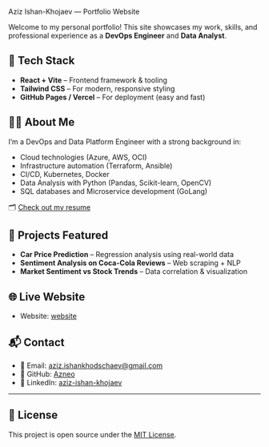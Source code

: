  Aziz Ishan-Khojaev — Portfolio Website

Welcome to my personal portfolio! This site showcases my work, skills, and professional experience as a **DevOps Engineer** and **Data Analyst**.

## 🚀 Tech Stack

- **React + Vite** – Frontend framework & tooling
- **Tailwind CSS** – For modern, responsive styling
- **GitHub Pages / Vercel** – For deployment (easy and fast)

## 🧑‍💻 About Me

I’m a DevOps and Data Platform Engineer with a strong background in:

- Cloud technologies (Azure, AWS, OCI)
- Infrastructure automation (Terraform, Ansible)
- CI/CD, Kubernetes, Docker
- Data Analysis with Python (Pandas, Scikit-learn, OpenCV)
- SQL databases and Microservice development (GoLang)

🗂 [Check out my resume](https://www.linkedin.com/in/aziz-ishan-khojaev-073472107/)

## 📂 Projects Featured

- **Car Price Prediction** – Regression analysis using real-world data
- **Sentiment Analysis on Coca-Cola Reviews** – Web scraping + NLP
- **Market Sentiment vs Stock Trends** – Data correlation & visualization

## 🌐 Live Website

- Website: [website](https://azizishankhodjaev.netlify.app/)

## 📬 Contact

- 📧 Email: aziz.ishankhodschaev@gmail.com
- 🔗 GitHub: [Azneo](https://github.com/Azneo)
- 🔗 LinkedIn: [aziz-ishan-khojaev](https://www.linkedin.com/in/aziz-ishan-khojaev-073472107/)

---

## 📄 License

This project is open source under the [MIT License](LICENSE).
